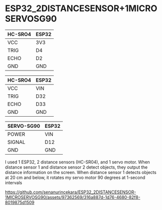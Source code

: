 # ESP32_2DISTANCESENSOR+1MICROSERVOSG90

| HC-SRO4    | ESP32       |
|------------|-------------|
| VCC        | 3V3         |
| TRIG       | D4          |
| ECHO       | D2          |
| GND        | GND         |

| HC-SRO4    | ESP32       |
|------------|-------------|
| VCC        | VIN         |
| TRIG       | D32         |
| ECHO       | D33         |
| GND        | GND         |

| SERVO-SG90 | ESP32       |
|------------|-------------|
| POWER      | VIN         |
| SIGNAL     | D12         |
| GND        | GND         |



I used 1 ESP32, 2 distance sensors (HC-SR04), and 1 servo motor. When distance sensor 1 and distance sensor 2 detect objects, they output the distance information on the screen. When distance sensor 1 detects objects at 20 cm and below, it rotates my servo motor 90 degrees at 1-second intervals



https://github.com/senanurincekara/ESP32_2DISTANCESENSOR-1MICROSERVOSG90/assets/97362569/316a887d-1d76-4680-82f8-8019875d1509

